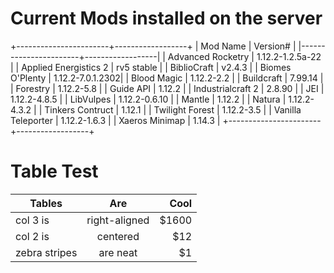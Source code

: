 # Current Mods installed on the server
+-----------------------+------------------+
| Mod Name              | Version#         |
|-----------------------+------------------|
| Advanced Rocketry     | 1.12.2-1.2.5a-22 |
| Applied Energistics 2 | rv5 stable       |
| BiblioCraft           | v2.4.3           |
| Biomes O'Plenty       | 1.12.2-7.0.1.2302|
| Blood Magic           | 1.12.2-2.2       |
| Buildcraft            | 7.99.14          |
| Forestry              | 1.12.2-5.8       | 
| Guide API             | 1.12.2           | 
| Industrialcraft 2     | 2.8.90           |
| JEI                   | 1.12.2-4.8.5     |
| LibVulpes             | 1.12.2-0.6.10    |
| Mantle                | 1.12.2           |
| Natura                | 1.12.2-4.3.2     |
| Tinkers Contruct      | 1.12.1           |
| Twilight Forest       | 1.12.2-3.5       |
| Vanilla Teleporter    | 1.12.2-1.6.3     |
| Xaeros Minimap        | 1.14.3           |
+-----------------------+------------------+

# Table Test

| Tables        | Are           | Cool  |
| ------------- |:-------------:| -----:|
| col 3 is      | right-aligned | $1600 |
| col 2 is      | centered      |   $12 |
| zebra stripes | are neat      |    $1 |

